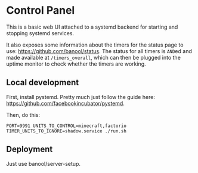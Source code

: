 # Control Panel
This is a basic web UI attached to a systemd backend for starting and stopping systemd services.

It also exposes some information about the timers for the status page to use: https://github.com/banool/status. The status for all timers is `AND`ed and made available at `/timers_overall`, which can then be plugged into the uptime monitor to check whether the timers are working.

## Local development
First, install pystemd. Pretty much just follow the guide here: https://github.com/facebookincubator/pystemd.

Then, do this:
```
PORT=9991 UNITS_TO_CONTROL=minecraft,factorio TIMER_UNITS_TO_IGNORE=shadow.service ./run.sh
```

## Deployment
Just use banool/server-setup.
